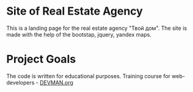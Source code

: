 # Site of Real Estate Agency

This is a landing page for the real estate agency "Твой дом". The site is made with the help of the bootstap, jquery, yandex maps.

# Project Goals

The code is written for educational purposes. Training course for web-developers - [DEVMAN.org](https://devman.org)
